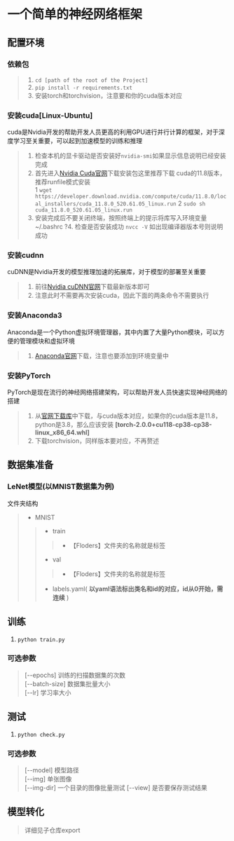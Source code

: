 # 一个简单的神经网络框架
## 配置环境
### 依赖包
>1. `cd [path of the root of the Project]`  
>2. `pip install -r requirements.txt`  
>3. 安装torch和torchvision，注意要和你的cuda版本对应
### 安装cuda[Linux-Ubuntu]
cuda是Nvidia开发的帮助开发人员更高的利用GPU进行并行计算的框架，对于深度学习至关重要，可以起到加速模型的训练和推理
>1. 检查本机的显卡驱动是否安装好`nvidia-smi`如果显示信息说明已经安装完成  
>2. 首先进入[Nvidia Cuda官网](https://developer.nvidia.com/cuda-toolkit)下载安装包这里推荐下载
cuda的11.8版本，推荐runfile模式安装  
  1 `wget https://developer.download.nvidia.com/compute/cuda/11.8.0/local_installers/cuda_11.8.0_520.61.05_linux.run`
  2 `sudo sh cuda_11.8.0_520.61.05_linux.run`  
>3. 安装完成后不要关闭终端，按照终端上的提示将库写入环境变量~/.bashrc
?4. 检查是否安装成功 `nvcc -V` 如出现编译器版本号则说明成功
### 安装cudnn
cuDNN是Nvidia开发的模型推理加速的拓展库，对于模型的部署至关重要
>1. 前往[Nvidia cuDNN官网](https://developer.nvidia.com/cudnn)下载最新版本即可  
>2. 注意此时不需要再次安装cuda，因此下面的两条命令不需要执行
### 安装Anaconda3
Anaconda是一个Python虚拟环境管理器，其中内置了大量Python模块，可以方便的管理模块和虚拟环境
>1. [Anaconda官网](https://www.anaconda.com/download/)下载，注意也要添加到环境变量中
### 安装PyTorch
PyTorch是现在流行的神经网络搭建架构，可以帮助开发人员快速实现神经网络的搭建
>1. 从[官网下载库](https://download.pytorch.org/whl/torch_stable.html)中下载，与cuda版本对应，如果你的cuda版本是11.8，python是3.8，那么应该安装 **[torch-2.0.0+cu118-cp38-cp38-linux_x86_64.whl]**
>2. 下载torchvision，同样版本要对应，不再赘述
## 数据集准备
### LeNet模型(以MNIST数据集为例)
文件夹结构
> - MNIST
>> - train
>>> - 【Floders】文件夹的名称就是标签
>> - val
>>> - 【Floders】文件夹的名称就是标签
>> - labels.yaml( **以yaml语法标出类名和id的对应，id从0开始，需连续** )

## 训练
1. `python train.py`
### 可选参数
>[--epochs] 训练的扫描数据集的次数  
>[--batch-size] 数据集批量大小  
>[--lr] 学习率大小
## 测试
1. `python check.py`
### 可选参数
>[--model] 模型路径  
>[--img] 单张图像  
>[--img-dir] 一个目录的图像批量测试
>[--view] 是否要保存测试结果
## 模型转化
> 详细见子仓库export